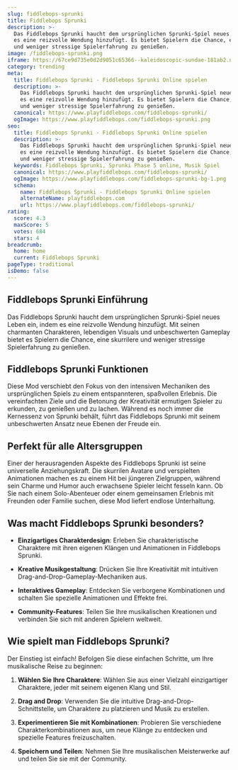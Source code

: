 ```yaml
---
slug: fiddlebops-sprunki
title: Fiddlebops Sprunki
description: >-
  Das Fiddlebops Sprunki haucht dem ursprünglichen Sprunki-Spiel neues Leben ein, indem
  es eine reizvolle Wendung hinzufügt. Es bietet Spielern die Chance, eine skurrilere
  und weniger stressige Spielerfahrung zu genießen.
image: /fiddlebops-sprunki.png
iframe: https://67ce9d735e0d2d9051c65366--kaleidoscopic-sundae-181ab2.netlify.app/
category: trending
meta:
  title: Fiddlebops Sprunki - Fiddlebops Sprunki Online spielen
  description: >-
    Das Fiddlebops Sprunki haucht dem ursprünglichen Sprunki-Spiel neues Leben ein, indem
    es eine reizvolle Wendung hinzufügt. Es bietet Spielern die Chance, eine skurrilere
    und weniger stressige Spielerfahrung zu genießen.
  canonical: https://www.playfiddlebops.com/fiddlebops-sprunki/
  ogImage: https://www.playfiddlebops.com/fiddlebops-sprunki.png
seo:
  title: Fiddlebops Sprunki - Fiddlebops Sprunki Online spielen
  description: >-
    Das Fiddlebops Sprunki haucht dem ursprünglichen Sprunki-Spiel neues Leben ein, indem
    es eine reizvolle Wendung hinzufügt. Es bietet Spielern die Chance, eine skurrilere
    und weniger stressige Spielerfahrung zu genießen.
  keywords: Fiddlebops Sprunki, Sprunki Phase 5 online, Musik Spiel
  canonical: https://www.playfiddlebops.com/fiddlebops-sprunki/
  ogImage: https://www.playfiddlebops.com/fiddlebops-sprunki-bg-1.png
  schema:
    name: Fiddlebops Sprunki - Fiddlebops Sprunki Online spielen
    alternateName: playfiddlebops.com
    url: https://www.playfiddlebops.com/fiddlebops-sprunki/
rating:
  score: 4.3
  maxScore: 5
  votes: 684
  stars: 4
breadcrumb:
  home: home
  current: Fiddlebops Sprunki
pageType: traditional
isDemo: false
---
```


## Fiddlebops Sprunki Einführung

Das Fiddlebops Sprunki haucht dem ursprünglichen Sprunki-Spiel neues Leben ein, indem es eine reizvolle Wendung hinzufügt. Mit seinen charmanten Charakteren, lebendigen Visuals und unbeschwerten Gameplay bietet es Spielern die Chance, eine skurrilere und weniger stressige Spielerfahrung zu genießen.

## Fiddlebops Sprunki Funktionen

Diese Mod verschiebt den Fokus von den intensiven Mechaniken des ursprünglichen Spiels zu einem entspannteren, spaßvollen Erlebnis. Die vereinfachten Ziele und die Betonung der Kreativität ermutigen Spieler zu erkunden, zu genießen und zu lachen. Während es noch immer die Kernessenz von Sprunki behält, führt das Fiddlebops Sprunki mit seinem unbeschwerten Ansatz neue Ebenen der Freude ein.

## Perfekt für alle Altersgruppen

Einer der herausragenden Aspekte des Fiddlebops Sprunki ist seine universelle Anziehungskraft. Die skurrilen Avatare und verspielten Animationen machen es zu einem Hit bei jüngeren Zielgruppen, während sein Charme und Humor auch erwachsene Spieler leicht fesseln kann. Ob Sie nach einem Solo-Abenteuer oder einem gemeinsamen Erlebnis mit Freunden oder Familie suchen, diese Mod liefert endlose Unterhaltung.

## Was macht Fiddlebops Sprunki besonders?

- **Einzigartiges Charakterdesign**: Erleben Sie charakteristische Charaktere mit ihren eigenen Klängen und Animationen in Fiddlebops Sprunki.

- **Kreative Musikgestaltung**: Drücken Sie Ihre Kreativität mit intuitiven Drag-and-Drop-Gameplay-Mechaniken aus.

- **Interaktives Gameplay**: Entdecken Sie verborgene Kombinationen und schalten Sie spezielle Animationen und Effekte frei.

- **Community-Features**: Teilen Sie Ihre musikalischen Kreationen und verbinden Sie sich mit anderen Spielern weltweit.

## Wie spielt man Fiddlebops Sprunki?

Der Einstieg ist einfach! Befolgen Sie diese einfachen Schritte, um Ihre musikalische Reise zu beginnen:

1. **Wählen Sie Ihre Charaktere**: Wählen Sie aus einer Vielzahl einzigartiger Charaktere, jeder mit seinem eigenen Klang und Stil.

1. **Drag and Drop**: Verwenden Sie die intuitive Drag-and-Drop-Schnittstelle, um Charaktere zu platzieren und Musik zu erstellen.

1. **Experimentieren Sie mit Kombinationen**: Probieren Sie verschiedene Charakterkombinationen aus, um neue Klänge zu entdecken und spezielle Features freizuschalten.

1. **Speichern und Teilen**: Nehmen Sie Ihre musikalischen Meisterwerke auf und teilen Sie sie mit der Community.